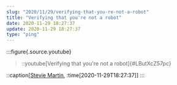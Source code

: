 ```yaml
---
slug: "2020/11/29/verifying-that-you-re-not-a-robot"
title: "Verifying that you're not a robot"
date: 2020-11-29 18:27:37
update: 2020-11-29 18:27:37
type: "ping"
---
```


:::figure{.source.youtube}
> ::youtube[Verifying that you're not a robot]{#LButXcZ57pc}

::caption[[Stevie Martin](https://www.youtube.com/watch?v=LButXcZ57pc), :time[2020-11-29T18:27:37]]
:::
